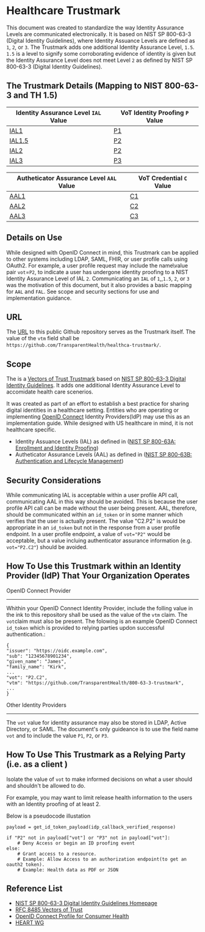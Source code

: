 # Healthcare Trustmark


This document was created to standardize the way Identity Assurance Levels are communicated electronically.  It is based on
NIST SP 800-63-3 (Digital Identity Guidelines), where Identity Assuance Levels are defined as `1`, `2`, or `3`.  The Trustmark adds one additional Identity Assurance Level, `1.5`.  `1.5` is a level to signify some corroborating evidence of identity is given but the Identity Assurance Level does not meet Level `2` as defined by NIST SP 800-63-3 (Digital Identity Guidelines).



The Trustmark Details (Mapping to NIST 800-63-3 and TH 1.5)
------------------------------------------------------------

| Identity Assurance Level `IAL` Value                        | VoT Identity Proofing `P` Value                      |
| ----------------------------------------------------------- | ---------------------------------------------------- |
| [IAL1](https://pages.nist.gov/800-63-3/sp800-63a.html#sec4) | [P1](https://tools.ietf.org/html/rfc8485#section-2.1)|       
| [IAL1.5](https://github.com/TransparentHealth/healthcare-trustmark/blob/main/ial-1-5-definition.md) | [P2](https://tools.ietf.org/html/rfc8485#section-2.1)|
| [IAL2](https://pages.nist.gov/800-63-3/sp800-63a.html#sec4) | [P2](https://tools.ietf.org/html/rfc8485#section-2.1)|
| [IAL3](https://pages.nist.gov/800-63-3/sp800-63a.html#sec4) | [P3](https://tools.ietf.org/html/rfc8485#section-2.1)|


| Autheticator Assurance Level `AAL` Value                    | VoT Credential `C` Value                             |
| ----------------------------------------------------------- | ---------------------------------------------------- |
| [AAL1](https://pages.nist.gov/800-63-3/sp800-63b.html#sec4) | [C1](https://tools.ietf.org/html/rfc8485#section-2.2)|
| [AAL2](https://pages.nist.gov/800-63-3/sp800-63b.html#sec4) | [C2](https://tools.ietf.org/html/rfc8485#section-2.2)|   
| [AAL3](https://pages.nist.gov/800-63-3/sp800-63b.html#sec4) | [C3](https://tools.ietf.org/html/rfc8485#section-2.2)|   
 


Details on Use
--------------

While designed with OpenID Connect in mind, this Trustmark can be applied to other systems including LDAP, SAML, FHIR, or user profile calls using OAuth2.  For example, a user profile request may include the name\value pair `vot`=`P2`, to indicate a user has undergone identity proofing to a NIST Identity Assurance Level of IAL `2`. Communicating an `IAL` of `1`,,`1.5`, `2`, or `3` was the motivation of this document, but it also provides a basic mapping for `AAL` and `FAL`. See scope and security sections for use and implementation guidance.



URL
---

The [URL](https://github.com/TransparentHealth/800-63-3-trustmark/) to this public Github repository serves as the Trustmark itself.  The value of the `vtm` field shall be `https://github.com/TransparentHealth/healthca-trustmark/`.

Scope
-----


The is a [Vectors of Trust Trustmark](https://tools.ietf.org/html/rfc8485) based on 
[NIST SP 800-63-3 Digital Identity Guidelines](https://pages.nist.gov/800-63-3/).  It adds one additional Identity Assurance Level to accomidate health care scenerios.


It was created as part of an effort to establish a best practice for sharing digital identities in a healthcare setting. Entities who are operating or implementing [OpenID Connect](https://openid.net/connect/) Identity Providers(IdP) may use this as an implementation guide. While designed with US healthcare in mind, it is not healthcare specific.


* Identity Assuance Levels (IAL) as defined in ([NIST SP 800-63A: Enrollment and Identity Proofing](https://nvlpubs.nist.gov/nistpubs/SpecialPublications/NIST.SP.800-63a.pdf))
* Autheticator Assurance Levels (AAL) as defined in ([NIST SP 800-63B: Authentication and Lifecycle Management](https://nvlpubs.nist.gov/nistpubs/SpecialPublications/NIST.SP.800-63b.pdf))

Security Considerations
-----------------------

While communicating IAL is acceptable within a user profile API call, communicating AAL in this way should be avoided.  This is because the user profile API call can be made without the user being present. AAL, therefore, should be communicated within an `id_token` or in some manner which verifies  that the user is actually present.  The value "C2.P2" is would be appropriate in an `id_token` but not in the response from a user profile endpoint.  In a user profile endpoint, a value of `vot="P2"` would be acceptable, but a value incluing authenticator assurance information (e.g. `vot="P2.C2"`) should be avoided.


How To Use this Trustmark within an Identity Provider (IdP) That Your Organization Operates
-------------------------------------------------------------------------------------------


OpenID Connect Provider
_______________________


Whithin your OpenID Connect Identity Provider, include the folling value in the ink to this repository shall be used as the value of the `vtm` claim. The `vot`claim must also be present. The folowing is an example  OpenID Connect `id_token` which is provided to relying parties updon successful authentication.:

    {
    "issuer": "https://oidc.example.com",
    "sub": "12345678901234",
    "given_name": "James",
    "family_name": "Kirk",
    ...
    "vot": "P2.C2",
    "vtm": "https://github.com/TransparentHealth/800-63-3-trustmark",
    ...
    }

Other Identity Providers
________________________


The `vot` value for identity assurance may also be stored in LDAP, Active Directory, or SAML. The document's only guideance is to use the field name `vot` and to include the value `P1`, `P2`, or `P3`.


How To Use This Trustmark as a Relying Party (i.e. as a client )
----------------------------------------------------------------

Isolate the value of  `vot` to make informed decisions on what a user should and shouldn't be allowed to do.

For example, you may want to limit release health information to the users with an Identity proofing of at least 2.

Below is a pseudocode illustation


    payload = get_id_token_payload(idp_callback_verified_response)

    if "P2" not in payload["vot"] or "P3" not in payload["vot"]: 
        # Deny Access or begin an ID proofing event
    else:
        # Grant access to a resource.
        # Example: Allow Access to an authorization endpoint(to get an oauth2 token).
        # Example: Health data as PDF or JSON




Reference List
--------------

* [NIST SP 800-63-3 Digital Identity Guidelines Homepage](https://pages.nist.gov/800-63-3/) 
* [RFC 8485 Vectors of Trust](https://tools.ietf.org/html/rfc8485)
* [OpenID Connect Profile for Consumer Health](https://github.com/TransparentHealth/openid-connect-consumerhealth-profile/blob/master/README.md)
* [HEART WG](https://openid.net/wg/heart/)

